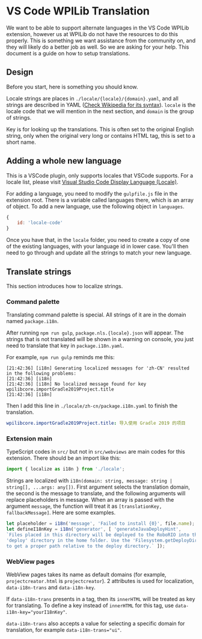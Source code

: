 # VS Code WPILib Translation

We want to be able to support alternate languages in the VS Code WPILib extension, however us at WPILib do not have the resources to do this properly. This is something we want assistance from the community on, and they will likely do a better job as well. So we are asking for your help. This document is a guide on how to setup translations.

## Design

Before you start, here is something you should know. 

Locale strings are places in `./locale/{locale}/{domain}.yaml`, and all strings are described in YAML ([Check Wikipedia for its syntax](https://en.wikipedia.org/wiki/YAML#Syntax)). `locale` is the locale code that we will mention in the next section, and `domain` is the group of strings.

Key is for looking up the translations. This is often set to the original English string, only when the original very long or contains HTML tag, this is set to a short name.

## Adding a whole new language

This is a VSCode plugin, only supports locales that VSCode supports. For a locale list, please visit [Visual Studio Code Display Language (Locale)](https://code.visualstudio.com/docs/getstarted/locales#_available-locales).

For adding a language, you need to modify the `gulpfile.js` file in the extension root. There is a variable called languages there, which is an array of object. To add a new language, use the following object in `languages`.

```js
{
	id: 'locale-code'
}
```

Once you have that, in the `locale` folder, you need to create a copy of one of the existing languages, with your language id in lower case. You'll then need to go through and update all the strings to match your new language.

## Translate strings

This section introduces how to localize strings.

### Command palette

Translating command palette is special. All strings of it are in the domain named `package.i18n`. 

After running `npm run gulp`, `package.nls.{locale}.json` will appear. The strings that is not translated will be shown in a warning on console, you just need to translate that key in `package.i18n.yaml`.

For example, `npm run gulp` reminds me this: 
```
[21:42:36] [i18n] Generating localized messages for 'zh-CN' resulted in the following problems:
[21:42:36] [i18n]
[21:42:36] [i18n] No localized message found for key wpilibcore.importGradle2019Project.title
[21:42:36] [i18n]
```
Then I add this line in `./locale/zh-cn/package.i18n.yaml` to finish the translation.
```yaml
wpilibcore.importGradle2019Project.title: 导入使用 Gradle 2019 的项目
```

### Extension main

TypeScript codes in `src/` but not in `src/webviews` are main codes for this extension. There should be an import like this:
```typescript
import { localize as i18n } from './locale';
```

Strings are localized with `i18n(domain: string, message: string | string[], ...args: any[])`. First argument selects the translation domain, the second is the message to translate, and the following arguments will replace placeholders in message. When an array is passed with the argument `message`, the function will treat it as `[translationKey, fallbackMessage]`. Here are some examples.

```typescript
let placeholder = i18n('message', 'Failed to install {0}', file.name);
let defineI18nKey = i18n('generator', [ 'generateJavaDeployHint',
`Files placed in this directory will be deployed to the RoboRIO into the
'deploy' directory in the home folder. Use the 'Filesystem.getDeployDirectory' wpilib function
to get a proper path relative to the deploy directory.` ]);
```

### WebView pages

WebView pages takes its name as default domains (for example, `projectcreator.html` is `projectcreator`). 2 attributes is used for localization, `data-i18n-trans` and `data-i18n-key`.

If `data-i18n-trans` presents in a tag, then its `innerHTML` will be treated as key for translating. To define a key instead of `innerHTML` for this tag, use `data-i18n-key="yourI18nKey"`.

`data-i18n-trans` also accepts a value for selecting a specific domain for translation, for example `data-i18n-trans="ui"`.
